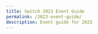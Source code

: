 ```yaml
---
title: Switch 2023 Event Guide
permalink: /2023-event-guide/
description: Event guide for 2023
---
```

